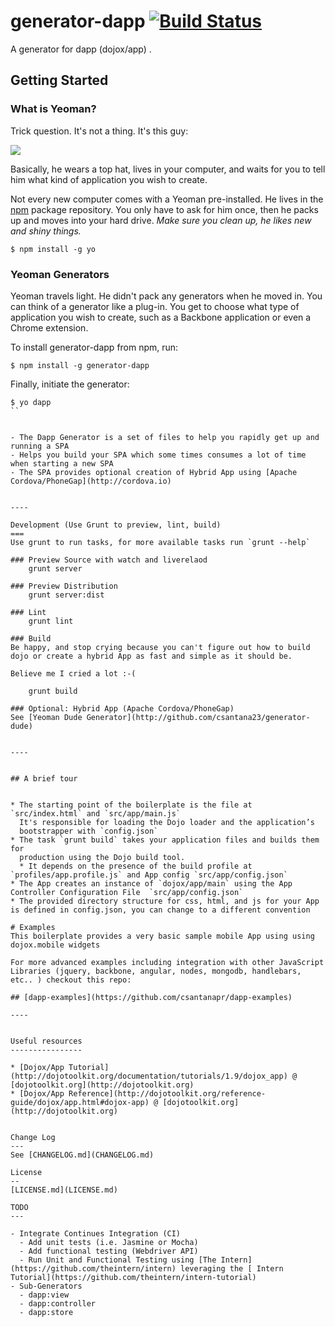 
# generator-dapp [![Build Status](https://secure.travis-ci.org/csantanapr/generator-dapp.png?branch=master)](https://travis-ci.org/csantanapr/generator-dapp)

A generator for dapp (dojox/app) .


## Getting Started

### What is Yeoman?

Trick question. It's not a thing. It's this guy:

![](http://i.imgur.com/JHaAlBJ.png)

Basically, he wears a top hat, lives in your computer, and waits for you to tell him what kind of application you wish to create.

Not every new computer comes with a Yeoman pre-installed. He lives in the [npm](https://npmjs.org) package repository. You only have to ask for him once, then he packs up and moves into your hard drive. *Make sure you clean up, he likes new and shiny things.*

```
$ npm install -g yo
```

### Yeoman Generators

Yeoman travels light. He didn't pack any generators when he moved in. You can think of a generator like a plug-in. You get to choose what type of application you wish to create, such as a Backbone application or even a Chrome extension.

To install generator-dapp from npm, run:

```
$ npm install -g generator-dapp
```

Finally, initiate the generator:

```
$ yo dapp
``


- The Dapp Generator is a set of files to help you rapidly get up and running a SPA
- Helps you build your SPA which some times consumes a lot of time when starting a new SPA
- The SPA provides optional creation of Hybrid App using [Apache Cordova/PhoneGap](http://cordova.io)


----

Development (Use Grunt to preview, lint, build)
===
Use grunt to run tasks, for more available tasks run `grunt --help`

### Preview Source with watch and liverelaod
    grunt server

### Preview Distribution
    grunt server:dist

### Lint
    grunt lint

### Build
Be happy, and stop crying because you can't figure out how to build dojo or create a hybrid App as fast and simple as it should be.

Believe me I cried a lot :-(

    grunt build

### Optional: Hybrid App (Apache Cordova/PhoneGap)
See [Yeoman Dude Generator](http://github.com/csantana23/generator-dude)


----


## A brief tour


* The starting point of the boilerplate is the file at `src/index.html` and `src/app/main.js`
  It's responsible for loading the Dojo loader and the application’s
  bootstrapper with `config.json`
* The task `grunt build` takes your application files and builds them for
  production using the Dojo build tool.
  * It depends on the presence of the build profile at `profiles/app.profile.js` and App config `src/app/config.json`
* The App creates an instance of `dojox/app/main` using the App Controller Configuration File  `src/app/config.json`
* The provided directory structure for css, html, and js for your App is defined in config.json, you can change to a different convention

# Examples
This boilerplate provides a very basic sample mobile App using using dojox.mobile widgets

For more advanced examples including integration with other JavaScript Libraries (jquery, backbone, angular, nodes, mongodb, handlebars, etc.. ) checkout this repo:

## [dapp-examples](https://github.com/csantanapr/dapp-examples)

----


Useful resources
----------------

* [Dojox/App Tutorial](http://dojotoolkit.org/documentation/tutorials/1.9/dojox_app) @ [dojotoolkit.org](http://dojotoolkit.org)
* [Dojox/App Reference](http://dojotoolkit.org/reference-guide/dojox/app.html#dojox-app) @ [dojotoolkit.org](http://dojotoolkit.org)


Change Log
---
See [CHANGELOG.md](CHANGELOG.md)

License
--
[LICENSE.md](LICENSE.md)

TODO
---

- Integrate Continues Integration (CI)
  - Add unit tests (i.e. Jasmine or Mocha)
  - Add functional testing (Webdriver API)
  - Run Unit and Functional Testing using [The Intern](https://github.com/theintern/intern) leveraging the [ Intern Tutorial](https://github.com/theintern/intern-tutorial)
- Sub-Generators
  - dapp:view
  - dapp:controller
  - dapp:store


